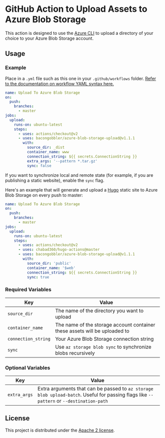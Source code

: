 # GitHub Action to Upload Assets to Azure Blob Storage

This action is designed to use the [Azure CLI](https://docs.microsoft.com/en-us/cli/azure/install-azure-cli?view=azure-cli-latest) to upload a directory of your choice to your Azure Blob Storage account.

## Usage

### Example

Place in a `.yml` file such as this one in your `.github/workflows` folder. [Refer to the documentation on workflow YAML syntax here.](https://help.github.com/en/articles/workflow-syntax-for-github-actions)

```yaml
name: Upload To Azure Blob Storage
on:
  push:
    branches:
      - master
jobs:
  upload:
    runs-on: ubuntu-latest
    steps:
      - uses: actions/checkout@v2
      - uses: bacongobbler/azure-blob-storage-upload@v1.1.1
        with:
          source_dir: _dist
          container_name: www
          connection_string: ${{ secrets.ConnectionString }}
          extra_args: '--pattern *.tar.gz'
          sync: false
```

If you want to synchronize local and remote state (for example, if you are publishing a static website), enable the `sync` flag.

Here's an example that will generate and upload a [Hugo](https://gohugo.io/) static site to Azure Blob Storage on every push to master:

```yaml
name: Upload To Azure Blob Storage
on:
  push:
    branches:
      - master
jobs:
  upload:
    runs-on: ubuntu-latest
    steps:
      - uses: actions/checkout@v2
      - uses: chabad360/hugo-actions@master
      - uses: bacongobbler/azure-blob-storage-upload@v1.1.1
        with:
          source_dir: 'public'
          container_name: '$web'
          connection_string: ${{ secrets.ConnectionString }}
          sync: true
```

### Required Variables

| Key                 | Value                                                                      |
|---------------------|----------------------------------------------------------------------------|
| `source_dir`        | The name of the directory you want to upload                               |
| `container_name`    | The name of the storage account container these assets will be uploaded to |
| `connection_string` | Your Azure Blob Storage connection string                                  |
| `sync`              | Use `az storage blob sync` to synchronize blobs recursively                |

### Optional Variables

| Key          | Value                                                                                                                                   |
|--------------|-----------------------------------------------------------------------------------------------------------------------------------------|
| `extra_args` | Extra arguments that can be passed to `az storage blob upload-batch`. Useful for passing flags like `--pattern` or `--destination-path` |

## License

This project is distributed under the [Apache 2 license](LICENSE.md).
